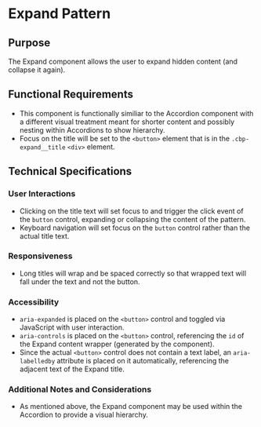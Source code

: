 # Expand Pattern

## Purpose

The Expand component allows the user to expand hidden content (and collapse it again).

## Functional Requirements

 * This component is functionally similiar to the Accordion component with a different visual treatment meant for shorter content and possibly nesting within Accordions to show hierarchy.
* Focus on the title will be set to the `<button>` element that is in the `.cbp-expand__title` `<div>` element.

## Technical Specifications

### User Interactions

* Clicking on the title text will set focus to and trigger the click event of the `button` control, expanding or collapsing the content of the pattern.
* Keyboard navigation will set focus on the `button` control rather than the actual title text.

### Responsiveness

* Long titles will wrap and be spaced correctly so that wrapped text will fall under the text and not the button.

### Accessibility

* `aria-expanded` is placed on the `<button>` control and toggled via JavaScript with user interaction.
* `aria-controls` is placed on the `<button>` control, referencing the `id` of the Expand content wrapper (generated by the component).
* Since the actual `<button>` control does not contain a text label, an `aria-labelledby` attribute is placed on it automatically, referencing the adjacent text of the Expand title.

### Additional Notes and Considerations

* As mentioned above, the Expand component may be used within the Accordion to provide a visual hierarchy.